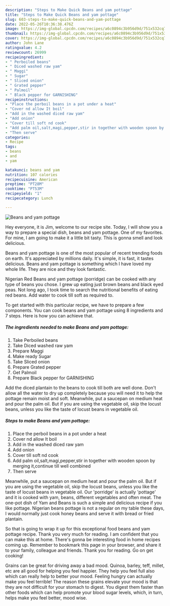 ```yaml
---
description: "Steps to Make Quick Beans and yam pottage"
title: "Steps to Make Quick Beans and yam pottage"
slug: 603-steps-to-make-quick-beans-and-yam-pottage
date: 2022-05-26T10:36:38.476Z
image: https://img-global.cpcdn.com/recipes/a6c0894c3b956d9d/751x532cq70/beans-and-yam-pottage-recipe-main-photo.jpg
thumbnail: https://img-global.cpcdn.com/recipes/a6c0894c3b956d9d/751x532cq70/beans-and-yam-pottage-recipe-main-photo.jpg
cover: https://img-global.cpcdn.com/recipes/a6c0894c3b956d9d/751x532cq70/beans-and-yam-pottage-recipe-main-photo.jpg
author: John Lane
ratingvalue: 4.2
reviewcount: 26999
recipeingredient:
- " Perboiled beans"
- " Diced washed raw yam"
- " Maggi"
- " Sugar"
- " Sliced onion"
- " Grated pepper"
- " Palmoil"
- " Black pepper for GARNISHING"
recipeinstructions:
- "Place the perboil beans in a pot under a heat"
- "Cover nd allow It boil"
- "Add in the washed diced raw yam"
- "Add onion"
- "Cover till soft nd cook"
- "Add palm oil,salt,magi,pepper,stir in together with wooden spoon by merging it,continue till well combined"
- "Then serve"
categories:
- Recipe
tags:
- beans
- and
- yam

katakunci: beans and yam 
nutrition: 107 calories
recipecuisine: American
preptime: "PT28M"
cooktime: "PT53M"
recipeyield: "1"
recipecategory: Lunch

---
```



![Beans and yam pottage](https://img-global.cpcdn.com/recipes/a6c0894c3b956d9d/751x532cq70/beans-and-yam-pottage-recipe-main-photo.jpg)

Hey everyone, it is Jim, welcome to our recipe site. Today, I will show you a way to prepare a special dish, beans and yam pottage. One of my favorites. For mine, I am going to make it a little bit tasty. This is gonna smell and look delicious.

Beans and yam pottage is one of the most popular of recent trending foods on earth. It's appreciated by millions daily. It's simple, it is fast, it tastes delicious. Beans and yam pottage is something which I have loved my whole life. They are nice and they look fantastic.

Nigerian Red Beans and yam pottage (porridge) can be cooked with any type of beans you chose. I grew up eating just brown beans and black eyed peas. Not long ago, I took time to search the nutritional benefits of eating red beans. Add water to cook till soft as required to.


To get started with this particular recipe, we have to prepare a few components. You can cook beans and yam pottage using 8 ingredients and 7 steps. Here is how you can achieve that.

<!--inarticleads1-->

##### The ingredients needed to make Beans and yam pottage:

1. Take  Perboiled beans
1. Take  Diced washed raw yam
1. Prepare  Maggi
1. Make ready  Sugar
1. Take  Sliced onion
1. Prepare  Grated pepper
1. Get  Palmoil
1. Prepare  Black pepper for GARNISHING


Add the diced plantain to the beans to cook till both are well done. Don&#39;t allow all the water to dry up completely because you will need it to help the pottage remain moist and soft. Meanwhile, put a saucepan on medium heat and pour the palm oil. But if you are using the vegetable oil, skip the locust beans, unless you like the taste of locust beans in vegetable oil. 

<!--inarticleads2-->

##### Steps to make Beans and yam pottage:

1. Place the perboil beans in a pot under a heat
1. Cover nd allow It boil
1. Add in the washed diced raw yam
1. Add onion
1. Cover till soft nd cook
1. Add palm oil,salt,magi,pepper,stir in together with wooden spoon by merging it,continue till well combined
1. Then serve


Meanwhile, put a saucepan on medium heat and pour the palm oil. But if you are using the vegetable oil, skip the locust beans, unless you like the taste of locust beans in vegetable oil. Our &#39;porridge&#39; is actually &#39;pottage&#39; and it is cooked with yam, beans, different vegetables and often meat. The one-pot dish of Yam and Beans is such a simple and delicious recipe if you like pottage. Nigerian beans pottage is not a regular on my table these days, I would normally just cook honey beans and serve it with bread or fried plantain. 

So that is going to wrap it up for this exceptional food beans and yam pottage recipe. Thank you very much for reading. I am confident that you can make this at home. There's gonna be interesting food in home recipes coming up. Remember to bookmark this page in your browser, and share it to your family, colleague and friends. Thank you for reading. Go on get cooking!

Grains can be great for driving away a bad mood. Quinoa, barley, teff, millet, etc are all good for helping you feel happier. They help you feel full also which can really help to better your mood. Feeling hungry can actually make you feel terrible! The reason these grains elevate your mood is that they are not difficult for your stomach to digest. You digest them faster than other foods which can help promote your blood sugar levels, which, in turn, helps make you feel better, mood wise.
